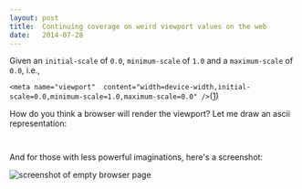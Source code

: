 ```yaml
---
layout: post
title:  Continuing coverage on weird viewport values on the web
date:   2014-07-28
---
```


Given an `initial-scale` of `0.0`, `minimum-scale` of `1.0` and a `maximum-scale` of `0.0`, i.e.,

`<meta name="viewport"  content="width=device-width,initial-scale=0.0,minimum-scale=1.0,maximum-scale=0.0" />`([1][1])

How do you think a browser will render the viewport? Let me draw an ascii representation:

```


```

And for those with less powerful imaginations, here's a screenshot:

<img src="https://miketaylr.com/posts/assets/viewport0.png" alt="screenshot of empty browser page">

[1]: https://bugzilla.mozilla.org/show_bug.cgi?id=1041682